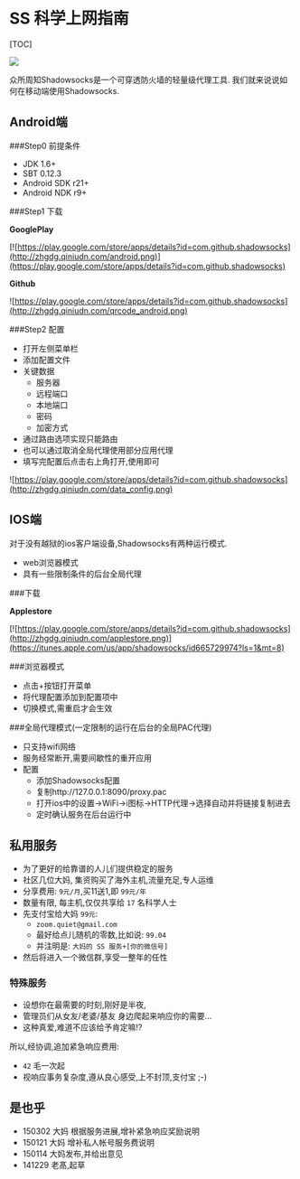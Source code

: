 # SS 科学上网指南

[TOC]


![](http://zhgdg.qiniudn.com/ss.png)

众所周知Shadowsocks是一个可穿透防火墙的轻量级代理工具. 我们就来说说如何在移动端使用Shadowsocks.

## Android端

###Step0 前提条件
*   JDK 1.6+
*   SBT 0.12.3
*   Android SDK r21+
*   Android NDK r9+


###Step1 下载


__GooglePlay__

[![https://play.google.com/store/apps/details?id=com.github.shadowsocks](http://zhgdg.qiniudn.com/android.png)](https://play.google.com/store/apps/details?id=com.github.shadowsocks)

__Github__

![https://play.google.com/store/apps/details?id=com.github.shadowsocks](http://zhgdg.qiniudn.com/qrcode_android.png)

###Step2 配置
*   打开左侧菜单栏
*   添加配置文件
*   关键数据
    *   服务器
    *   远程端口
    *   本地端口
    *   密码
    *   加密方式
*   通过路由选项实现只能路由
*   也可以通过取消全局代理使用部分应用代理
*   填写完配置后点击右上角打开,使用即可


![https://play.google.com/store/apps/details?id=com.github.shadowsocks](http://zhgdg.qiniudn.com/data_config.png)


## IOS端
对于没有越狱的ios客户端设备,Shadowsocks有两种运行模式. 

*   web浏览器模式
*   具有一些限制条件的后台全局代理

###下载

__Applestore__

[![https://play.google.com/store/apps/details?id=com.github.shadowsocks](http://zhgdg.qiniudn.com/applestore.png)](https://itunes.apple.com/us/app/shadowsocks/id665729974?ls=1&mt=8)

###浏览器模式
*   点击+按钮打开菜单
*   将代理配置添加到配置项中
*   切换模式,需重启才会生效

###全局代理模式(一定限制的运行在后台的全局PAC代理)
*   只支持wifi网络
*   服务经常断开,需要间歇性的重开应用
*   配置
    *   添加Shadowsocks配置
    *   复制http://127.0.0.1:8090/proxy.pac
    *   打开ios中的设置->WiFi->i图标->HTTP代理->选择自动并将链接复制进去
    *   定时确认服务在后台运行中



## 私用服务

- 为了更好的给靠谱的人儿们提供稳定的服务
- 社区几位大妈, 集资购买了海外主机,流量充足,专人运维
- 分享费用: `9元/月`,买11送1,即 `99元/年`
- 数量有限, 每主机,仅仅共享给 `17` 名科学人士
- 先支付宝给大妈 `99元`:
    + `zoom.quiet@gmail.com`
    + 最好给点儿随机的零数,比如说: `99.04`
    + 并注明是: `大妈的 SS 服务+[你的微信号]`
- 然后将进入一个微信群,享受一整年的任性

### 特殊服务
- 设想你在最需要的时刻,刚好是半夜,
- 管理员们从女友/老婆/基友 身边爬起来响应你的需要...
- 这种真爱,难道不应该给予肯定嘛!?

所以,经协调,追加紧急响应费用:

- `42` 毛一次起
- 视响应事务复杂度,遵从良心感受,上不封顶,支付宝 ;-)

## 是也乎

- 150302 大妈 根据服务进展,增补紧急响应奖励说明
- 150121 大妈 增补私人帐号服务费说明
- 150114 大妈发布,并给出意见
- 141229 老髙,起草


